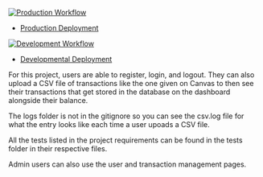 [![Production Workflow](https://img.shields.io/github/workflow/status/tlr24/IS601-project4/Production%20Workflow%201?label=Production%20Workflow%201&logo=github)](https://github.com/tlr24/IS601-project4/actions/workflows/prod.yml)

* [Production Deployment](https://tlr24-is601-prod4.herokuapp.com/)


[![Development Workflow](https://img.shields.io/github/workflow/status/tlr24/IS601-project4/Development%20Workflow%203.8?label=Development%20Workflow%203.8&logo=github)](https://github.com/tlr24/IS601-project4/actions/workflows/dev.yml)

* [Developmental Deployment](https://tlr24-is601-dev4.herokuapp.com/)

For this project, users are able to register, login, and logout. They can also upload a CSV file of transactions like the one given on Canvas to then see their transactions that get stored in the database on the dashboard alongside their balance.

The logs folder is not in the gitignore so you can see the csv.log file for what the entry looks like each time a user upoads a CSV file.

All the tests listed in the project requirements can be found in the tests folder in their respective files.

Admin users can also use the user and transaction management pages.
